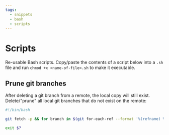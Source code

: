 ```yaml
---
tags:
  - snippets
  - bash
  - scripts
---
```


# Scripts

Re-usable Bash scripts. Copy/paste the contents of a script below into a `.sh` file and run `chmod +x <name-of-file>.sh` to make it executable.

## Prune git branches

After deleting a git branch from a remote, the local copy will still exist. Delete/"prune" all local git branches that do not exist on the remote:

```bash title="prune-git-branches.sh" linenums="1"
#!/bin/bash

git fetch -p && for branch in $(git for-each-ref --format '%(refname) %(upstream:track)' refs/heads | awk '$2 == "[gone]" {sub("refs/heads/", "", $1); print $1}'); do git branch -D $branch; done

exit $?
```
